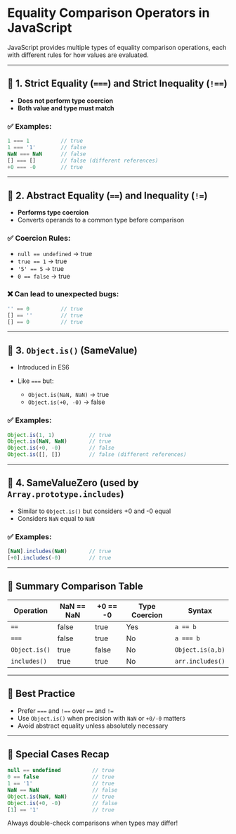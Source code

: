# Equality Comparison Operators in JavaScript

JavaScript provides multiple types of equality comparison operations, each with different rules for how values are evaluated.

---

## 🔸 1. Strict Equality (`===`) and Strict Inequality (`!==`)

* **Does not perform type coercion**
* **Both value and type must match**

### ✅ Examples:

```js
1 === 1          // true
1 === '1'        // false
NaN === NaN      // false
[] === []        // false (different references)
+0 === -0        // true
```

---

## 🔸 2. Abstract Equality (`==`) and Inequality (`!=`)

* **Performs type coercion**
* Converts operands to a common type before comparison

### ✅ Coercion Rules:

* `null == undefined` → true
* `true == 1` → true
* `'5' == 5` → true
* `0 == false` → true

### ❌ Can lead to unexpected bugs:

```js
'' == 0          // true
[] == ''         // true
[] == 0          // true
```

---

## 🔸 3. `Object.is()` (SameValue)

* Introduced in ES6
* Like `===` but:

  * `Object.is(NaN, NaN)` → true
  * `Object.is(+0, -0)` → false

### ✅ Examples:

```js
Object.is(1, 1)           // true
Object.is(NaN, NaN)       // true
Object.is(+0, -0)         // false
Object.is([], [])         // false (different references)
```

---

## 🔸 4. SameValueZero (used by `Array.prototype.includes`)

* Similar to `Object.is()` but considers +0 and -0 equal
* Considers `NaN` equal to `NaN`

### ✅ Examples:

```js
[NaN].includes(NaN)       // true
[+0].includes(-0)         // true
```

---

## 🔸 Summary Comparison Table

| Operation     | NaN == NaN | +0 == -0 | Type Coercion | Syntax           |
| ------------- | ---------- | -------- | ------------- | ---------------- |
| `==`          | false      | true     | Yes           | `a == b`         |
| `===`         | false      | true     | No            | `a === b`        |
| `Object.is()` | true       | false    | No            | `Object.is(a,b)` |
| `includes()`  | true       | true     | No            | `arr.includes()` |

---

## 🧠 Best Practice

* Prefer `===` and `!==` over `==` and `!=`
* Use `Object.is()` when precision with `NaN` or `+0/-0` matters
* Avoid abstract equality unless absolutely necessary

---

## 🔸 Special Cases Recap

```js
null == undefined          // true
0 == false                 // true
1 == '1'                   // true
NaN == NaN                 // false
Object.is(NaN, NaN)        // true
Object.is(+0, -0)          // false
[1] == '1'                 // true
```

Always double-check comparisons when types may differ!
